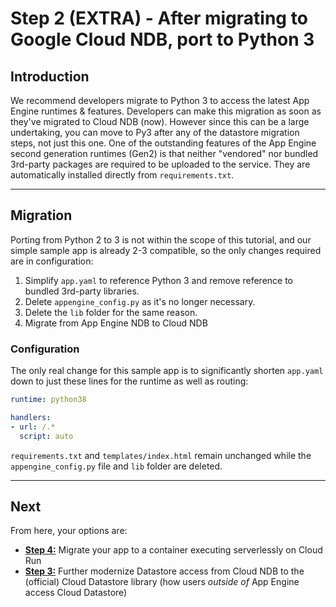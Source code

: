 # Step 2 (EXTRA) - After migrating to Google Cloud NDB, port to Python 3

## Introduction

We recommend developers migrate to Python 3 to access the latest App Engine runtimes & features. Developers can make this migration as soon as they've migrated to Cloud NDB (now). However since this can be a large undertaking, you can move to Py3 after any of the datastore migration steps, not just this one. One of the outstanding features of the App Engine second generation runtimes (Gen2) is that neither "vendored" nor bundled 3rd-party packages are required to be uploaded to the service. They are automatically installed directly from `requirements.txt`.

---

## Migration

Porting from Python 2 to 3 is not within the scope of this tutorial, and our simple sample app is already 2-3 compatible, so the only changes required are in configuration:

1. Simplify `app.yaml` to reference Python 3 and remove reference to bundled 3rd-party libraries.
1. Delete `appengine_config.py` as it's no longer necessary.
1. Delete the `lib` folder for the same reason.
1. Migrate from App Engine NDB to Cloud NDB

### Configuration

The only real change for this sample app is to significantly shorten `app.yaml` down to just these lines for the runtime as well as routing:

```yml
runtime: python38

handlers:
- url: /.*
  script: auto
```

`requirements.txt` and `templates/index.html` remain unchanged while the `appengine_config.py` file and `lib` folder are deleted.

---

## Next

From here, your options are:

- [**Step 4:**](/step4-cloudds-cloudrun-py3) Migrate your app to a container executing serverlessly on Cloud Run
- [**Step 3:**](/step3-flask-datastore-py3) Further modernize Datastore access from Cloud NDB to the (official) Cloud Datastore library (how users *outside of* App Engine access Cloud Datastore)
